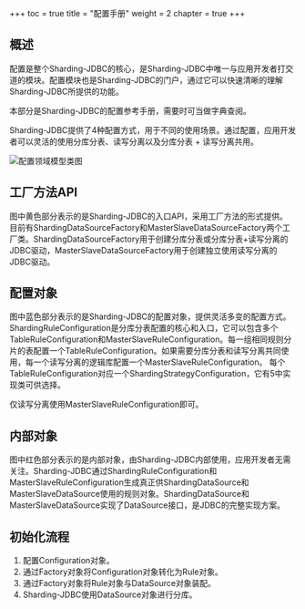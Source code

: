 +++
toc = true
title = "配置手册"
weight = 2
chapter = true
+++

## 概述

配置是整个Sharding-JDBC的核心，是Sharding-JDBC中唯一与应用开发者打交道的模块。配置模块也是Sharding-JDBC的门户，通过它可以快速清晰的理解Sharding-JDBC所提供的功能。

本部分是Sharding-JDBC的配置参考手册，需要时可当做字典查阅。

Sharding-JDBC提供了4种配置方式，用于不同的使用场景。通过配置，应用开发者可以灵活的使用分库分表、读写分离以及分库分表 + 读写分离共用。

![配置领域模型类图](http://ovfotjrsi.bkt.clouddn.com/docs/img/config_domain.png)

## 工厂方法API

图中黄色部分表示的是Sharding-JDBC的入口API，采用工厂方法的形式提供。
目前有ShardingDataSourceFactory和MasterSlaveDataSourceFactory两个工厂类。ShardingDataSourceFactory用于创建分库分表或分库分表+读写分离的JDBC驱动，MasterSlaveDataSourceFactory用于创建独立使用读写分离的JDBC驱动。

## 配置对象

图中蓝色部分表示的是Sharding-JDBC的配置对象，提供灵活多变的配置方式。
ShardingRuleConfiguration是分库分表配置的核心和入口，它可以包含多个TableRuleConfiguration和MasterSlaveRuleConfiguration。每一组相同规则分片的表配置一个TableRuleConfiguration。如果需要分库分表和读写分离共同使用，每一个读写分离的逻辑库配置一个MasterSlaveRuleConfiguration。
每个TableRuleConfiguration对应一个ShardingStrategyConfiguration，它有5中实现类可供选择。

仅读写分离使用MasterSlaveRuleConfiguration即可。

## 内部对象

图中红色部分表示的是内部对象，由Sharding-JDBC内部使用，应用开发者无需关注。Sharding-JDBC通过ShardingRuleConfiguration和MasterSlaveRuleConfiguration生成真正供ShardingDataSource和MasterSlaveDataSource使用的规则对象。ShardingDataSource和MasterSlaveDataSource实现了DataSource接口，是JDBC的完整实现方案。

## 初始化流程

1. 配置Configuration对象。
2. 通过Factory对象将Configuration对象转化为Rule对象。
3. 通过Factory对象将Rule对象与DataSource对象装配。
4. Sharding-JDBC使用DataSource对象进行分库。
